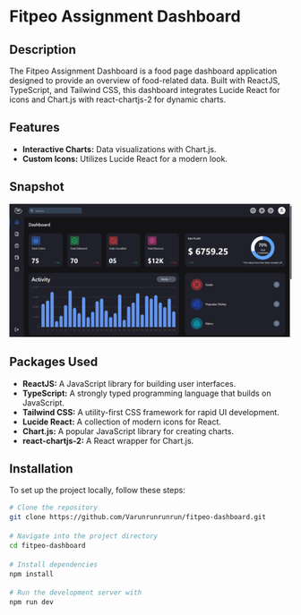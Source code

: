 # Fitpeo Assignment Dashboard

## Description

The Fitpeo Assignment Dashboard is a food page dashboard application designed to provide an overview of food-related data. Built with ReactJS, TypeScript, and Tailwind CSS, this dashboard integrates Lucide React for icons and Chart.js with react-chartjs-2 for dynamic charts.

## Features

- **Interactive Charts:** Data visualizations with Chart.js.
- **Custom Icons:** Utilizes Lucide React for a modern look.

## Snapshot

![Dashboard Snapshot](public/snapshot.png)

## Packages Used

- **ReactJS:** A JavaScript library for building user interfaces.
- **TypeScript:** A strongly typed programming language that builds on JavaScript.
- **Tailwind CSS:** A utility-first CSS framework for rapid UI development.
- **Lucide React:** A collection of modern icons for React.
- **Chart.js:** A popular JavaScript library for creating charts.
- **react-chartjs-2:** A React wrapper for Chart.js.

## Installation

To set up the project locally, follow these steps:

```bash
# Clone the repository
git clone https://github.com/Varunrunrunrun/fitpeo-dashboard.git

# Navigate into the project directory
cd fitpeo-dashboard

# Install dependencies
npm install

# Run the development server with
npm run dev
```
